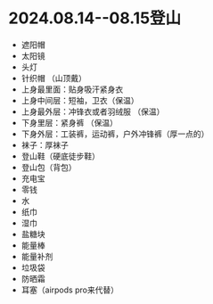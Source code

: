 # 2024.08.14--08.15登山
- 遮阳帽
- 太阳镜
- 头灯
- 针织帽 （山顶戴）
- 上身最里面：贴身吸汗紧身衣
- 上身中间层：短袖，卫衣（保温）
- 上身最外层：冲锋衣或者羽绒服 （保温）
- 下身里层：紧身裤 （保温）
- 下身外层：工装裤，运动裤，户外冲锋裤（厚一点的）
- 袜子：厚袜子
- 登山鞋（硬底徒步鞋）
- 登山包（背包）
- 充电宝
- 零钱
- 水
- 纸巾
- 湿巾
- 盐糖块
- 能量棒
- 能量补剂
- 垃圾袋
- 防晒霜
- 耳塞（airpods pro来代替）
